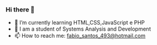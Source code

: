### Hi there 👋

- 🌱 I’m currently learning HTML,CSS,JavaScript e PHP
- 🤔 I am a student of Systems Analysis and Development
- 📫 How to reach me: fabio_santos_493@hotmail.com
